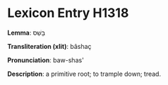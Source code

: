 # Lexicon Entry H1318

**Lemma**: בָּשַׁס

**Transliteration (xlit)**: bâshaç

**Pronunciation**: baw-shas'

**Description**:
a primitive root; to trample down; tread.
